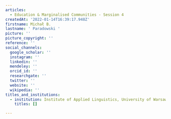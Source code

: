 ```yaml
---
articles:
  - Education & Marginalised Communities - Session 4
createdAt: '2022-01-14T16:39:17.948Z'
firstname: Michał B.
lastname: ' Paradowski '
picture: ''
picture_copyright: ''
reference: ''
social_channels:
  google_scholar: ''
  instagram: ''
  linkedin: ''
  mendeley: ''
  orcid_id: ''
  researchgate: ''
  twitter: ''
  website: ''
  wikipedia: ''
titles_and_institutions:
  - institution: Institute of Applied Linguistics, University of Warsaw, Poland
    titles: []

---
```

